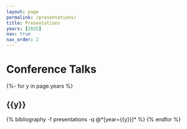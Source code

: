 ```yaml
---
layout: page
permalink: /presentations/
title: Presentations
years: [2025]
nav: true
nav_order: 2
---
```

<div class="publications">


<h1>Conference Talks</h1>
{%- for y in page.years %}
  <h2 class="year">{{y}}</h2>
  {% bibliography -f presentations -q @*[year={{y}}]* %}
{% endfor %}

</div>
